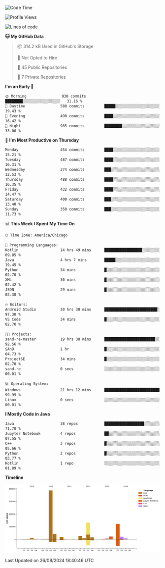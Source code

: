 <!--START_SECTION:waka-->
![Code Time](http://img.shields.io/badge/Code%20Time-545%20hrs%2054%20mins-blue)

![Profile Views](http://img.shields.io/badge/Profile%20Views-34-blue)

![Lines of code](https://img.shields.io/badge/From%20Hello%20World%20I%27ve%20Written-1.7%20million%20lines%20of%20code-blue)

**🐱 My GitHub Data** 

> 📦 314.2 kB Used in GitHub's Storage 
 > 
> 🚫 Not Opted to Hire
 > 
> 📜 45 Public Repositories 
 > 
> 🔑 7 Private Repositories 
 > 
**I'm an Early 🐤** 

```text
🌞 Morning                930 commits         ████████░░░░░░░░░░░░░░░░░   31.16 % 
🌆 Daytime                580 commits         █████░░░░░░░░░░░░░░░░░░░░   19.43 % 
🌃 Evening                490 commits         ████░░░░░░░░░░░░░░░░░░░░░   16.42 % 
🌙 Night                  985 commits         ████████░░░░░░░░░░░░░░░░░   33.00 % 
```
📅 **I'm Most Productive on Thursday** 

```text
Monday                   454 commits         ████░░░░░░░░░░░░░░░░░░░░░   15.21 % 
Tuesday                  487 commits         ████░░░░░░░░░░░░░░░░░░░░░   16.31 % 
Wednesday                374 commits         ███░░░░░░░░░░░░░░░░░░░░░░   12.53 % 
Thursday                 488 commits         ████░░░░░░░░░░░░░░░░░░░░░   16.35 % 
Friday                   432 commits         ████░░░░░░░░░░░░░░░░░░░░░   14.47 % 
Saturday                 400 commits         ███░░░░░░░░░░░░░░░░░░░░░░   13.40 % 
Sunday                   350 commits         ███░░░░░░░░░░░░░░░░░░░░░░   11.73 % 
```


📊 **This Week I Spent My Time On** 

```text
🕑︎ Time Zone: America/Chicago

💬 Programming Languages: 
Kotlin                   14 hrs 49 mins      █████████████████░░░░░░░░   69.85 % 
Java                     4 hrs 7 mins        █████░░░░░░░░░░░░░░░░░░░░   19.45 % 
Python                   34 mins             █░░░░░░░░░░░░░░░░░░░░░░░░   02.70 % 
XML                      30 mins             █░░░░░░░░░░░░░░░░░░░░░░░░   02.42 % 
JSON                     29 mins             █░░░░░░░░░░░░░░░░░░░░░░░░   02.30 % 

🔥 Editors: 
Android Studio           20 hrs 38 mins      ████████████████████████░   97.30 % 
VS Code                  34 mins             █░░░░░░░░░░░░░░░░░░░░░░░░   02.70 % 

🐱‍💻 Projects: 
sand-re-master           19 hrs 38 mins      ███████████████████████░░   92.56 % 
SAnD                     1 hr                █░░░░░░░░░░░░░░░░░░░░░░░░   04.73 % 
ProjectSE                34 mins             █░░░░░░░░░░░░░░░░░░░░░░░░   02.70 % 
sand-re                  0 secs              ░░░░░░░░░░░░░░░░░░░░░░░░░   00.01 % 

💻 Operating System: 
Windows                  21 hrs 12 mins      █████████████████████████   99.99 % 
Linux                    0 secs              ░░░░░░░░░░░░░░░░░░░░░░░░░   00.01 % 
```

**I Mostly Code in Java** 

```text
Java                     38 repos            ██████████████████░░░░░░░   71.70 % 
Jupyter Notebook         4 repos             ██░░░░░░░░░░░░░░░░░░░░░░░   07.55 % 
C++                      3 repos             █░░░░░░░░░░░░░░░░░░░░░░░░   05.66 % 
Python                   2 repos             █░░░░░░░░░░░░░░░░░░░░░░░░   03.77 % 
Kotlin                   1 repo              ░░░░░░░░░░░░░░░░░░░░░░░░░   01.89 % 
```



**Timeline**

![Lines of Code chart](https://raw.githubusercontent.com/phanijsp/phanijsp/main/assets/bar_graph.png)


 Last Updated on 26/08/2024 18:40:46 UTC
<!--END_SECTION:waka-->
